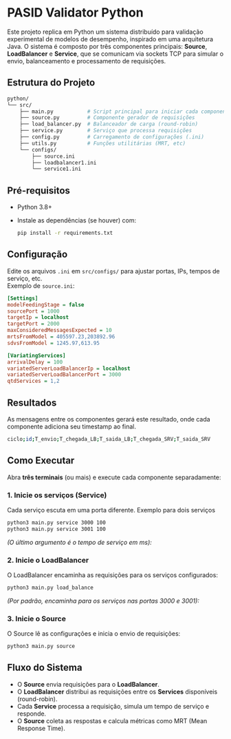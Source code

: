 # PASID Validator Python

Este projeto replica em Python um sistema distribuído para validação experimental de modelos de desempenho, inspirado em uma arquitetura Java. O sistema é composto por três componentes principais: **Source**, **LoadBalancer** e **Service**, que se comunicam via sockets TCP para simular o envio, balanceamento e processamento de requisições.

## Estrutura do Projeto

```bash
python/
└── src/
    ├── main.py           # Script principal para iniciar cada componente
    ├── source.py         # Componente gerador de requisições
    ├── load_balancer.py  # Balanceador de carga (round-robin)
    ├── service.py        # Serviço que processa requisições
    ├── config.py         # Carregamento de configurações (.ini)
    ├── utils.py          # Funções utilitárias (MRT, etc)
    └── configs/
        ├── source.ini
        ├── loadbalancer1.ini
        └── service1.ini
```

## Pré-requisitos

- Python 3.8+
- Instale as dependências (se houver) com:

  ```bash
  pip install -r requirements.txt
  ```

## Configuração

Edite os arquivos `.ini` em `src/configs/` para ajustar portas, IPs, tempos de serviço, etc.  
Exemplo de `source.ini`:

```ini
[Settings]
modelFeedingStage = false
sourcePort = 1000
targetIp = localhost
targetPort = 2000
maxConsideredMessagesExpected = 10
mrtsFromModel = 405597.23,203892.96
sdvsFromModel = 1245.97,613.95

[VariatingServices]
arrivalDelay = 100
variatedServerLoadBalancerIp = localhost
variatedServerLoadBalancerPort = 3000
qtdServices = 1,2
```

## Resultados

As mensagens entre os componentes gerará este resultado, onde cada componente adiciona seu timestamp ao final.

```bash
ciclo;id;T_envio;T_chegada_LB;T_saida_LB;T_chegada_SRV;T_saida_SRV
```

## Como Executar

Abra **três terminais** (ou mais) e execute cada componente separadamente:

### 1. Inicie os serviços (Service)

Cada serviço escuta em uma porta diferente. Exemplo para dois serviços

```bash
python3 main.py service 3000 100
python3 main.py service 3001 100
```

*(O último argumento é o tempo de serviço em ms):*

### 2. Inicie o LoadBalancer

O LoadBalancer encaminha as requisições para os serviços configurados:

```bash
python3 main.py load_balance
```

*(Por padrão, encaminha para os serviços nas portas 3000 e 3001):*

### 3. Inicie o Source

O Source lê as configurações e inicia o envio de requisições:

```bash
python3 main.py source
```

## Fluxo do Sistema

- O **Source** envia requisições para o **LoadBalancer**.
- O **LoadBalancer** distribui as requisições entre os **Services** disponíveis (round-robin).
- Cada **Service** processa a requisição, simula um tempo de serviço e responde.
- O **Source** coleta as respostas e calcula métricas como MRT (Mean Response Time).
